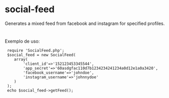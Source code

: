 # social-feed
Generates a mixed feed from facebook and instagram for specified profiles.

# 

Exemplo de uso:

```
 require 'SocialFeed.php';
 $social_feed = new SocialFeed(
 	array(
 		'client_id'=>'152123453345544',
 		'app_secret'=>'60asdgfac110d7b1234234241234a0d12e1a0a3420',
 		'facebook_username'=>'johndoe',
 		'instagram_username'=>'johnnydoe'
 	)
 );
 echo $social_feed->getFeed();
 ```
